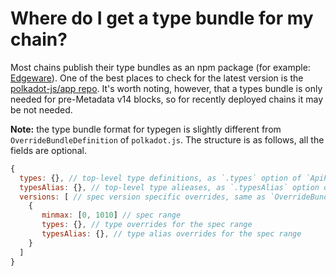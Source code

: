 # Where do I get a type bundle for my chain?

Most chains publish their type bundles as an npm package (for example: [Edgeware](https://www.npmjs.com/package/@edgeware/node-types)). One of the best places to check for the latest version is the [polkadot-js/app repo](https://github.com/polkadot-js/apps/tree/master/packages/apps-config). It's worth noting, however, that a types bundle is only needed for pre-Metadata v14 blocks, so for recently deployed chains it may be not needed.

**Note:** the type bundle format for typegen is slightly different from `OverrideBundleDefinition` of `polkadot.js`. The structure is as follows, all the fields are optional.

```javascript
{
  types: {}, // top-level type definitions, as `.types` option of `ApiPromise`
  typesAlias: {}, // top-level type alieases, as `.typesAlias` option of `ApiPromise`
  versions: [ // spec version specific overrides, same as `OverrideBundleDefinition.types` of `polkadot.js`
    {
       minmax: [0, 1010] // spec range
       types: {}, // type overrides for the spec range
       typesAlias: {}, // type alias overrides for the spec range
    }
  ]
}
```

###
